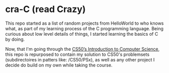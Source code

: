 # cra-C (read Crazy)

This repo started as a list of random projects from HelloWorld to who knows what, as part of my learning process of the C programming language. Being curious about low level details of things, I started learning the basics of C by doing.

Now, that I'm going through the [CS50’s Introduction to Computer Science](https://pll.harvard.edu/course/cs50-introduction-computer-science), this repo is repurposed to contain my solution to CS50's problemsets (subdirectoires in patters like: /CS50/PSx), as well as any other project I decide do build on my own while taking the course.
